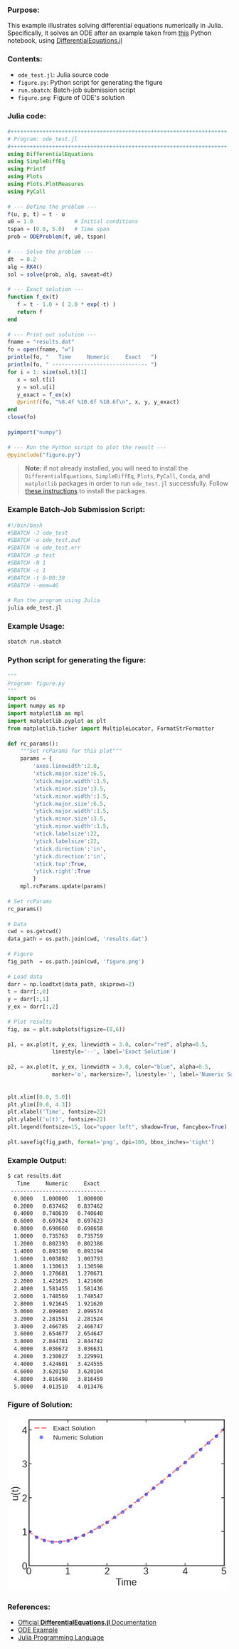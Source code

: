 ### Purpose:
This example illustrates solving differential equations numerically in
Julia. Specifically, it solves an ODE after an example taken from
[this](https://sam-dolan.sites.sheffield.ac.uk/mas212-course/sample-notebooks/ode_example)
Python notebook, using
[DifferentialEquations.jl](https://docs.sciml.ai/DiffEqDocs/stable/)


### Contents:
* <code>ode\_test.jl</code>: Julia source code
* <code>figure.py</code>: Python script for generating the figure
* <code>run.sbatch</code>: Batch-job submission script
* <code>figure.png</code>: Figure of ODE's solution

### Julia code:
```julia
#++++++++++++++++++++++++++++++++++++++++++++++++++++++++++++++++++++
# Program: ode_test.jl 
#++++++++++++++++++++++++++++++++++++++++++++++++++++++++++++++++++++
using DifferentialEquations
using SimpleDiffEq
using Printf
using Plots
using Plots.PlotMeasures
using PyCall

# --- Define the problem ---
f(u, p, t) = t - u
u0 = 1.0             # Initial conditions
tspan = (0.0, 5.0)   # Time span
prob = ODEProblem(f, u0, tspan)

# --- Solve the problem ---
dt  = 0.2
alg = RK4()
sol = solve(prob, alg, saveat=dt)

# --- Exact solution ---
function f_ex(t)
   f = t - 1.0 + ( 2.0 * exp(-t) )
   return f
end

# --- Print out solution ---
fname = "results.dat"
fo = open(fname, "w")
println(fo, "   Time     Numeric     Exact   ")
println(fo, " ------------------------------ ")
for i = 1: size(sol.t)[1]
   x = sol.t[i]
   y = sol.u[i]
   y_exact = f_ex(x)
   @printf(fo, "%8.4f %10.6f %10.6f\n", x, y, y_exact)
end
close(fo)

pyimport("numpy")

# --- Run the Python script to plot the result ---
@pyinclude("figure.py")
```

> **Note:** if not already installed, you will need to install the
    `DifferentialEquations`, `SimpleDiffEq`, `Plots`, `PyCall`,
    `Conda`, and `matplotlib` packages in order to run `ode_test.jl`
    successfully. Follow [these
    instructions](https://docs.rc.fas.harvard.edu/kb/julia/#Adding_packages_to_Julia)
    to install the packages.

### Example Batch-Job Submission Script:
```bash
#!/bin/bash
#SBATCH -J ode_test
#SBATCH -o ode_test.out
#SBATCH -e ode_test.err
#SBATCH -p test
#SBATCH -N 1
#SBATCH -c 1
#SBATCH -t 0-00:30
#SBATCH --mem=4G

# Run the program using Julia
julia ode_test.jl
```

### Example Usage:
```bash
sbatch run.sbatch
```

### Python script for generating the figure:
```python
"""
Program: figure.py
"""
import os
import numpy as np
import matplotlib as mpl
import matplotlib.pyplot as plt
from matplotlib.ticker import MultipleLocator, FormatStrFormatter

def rc_params():
    """Set rcParams for this plot"""
    params = {
        'axes.linewidth':2.0,
        'xtick.major.size':6.5,
        'xtick.major.width':1.5,
        'xtick.minor.size':3.5,
        'xtick.minor.width':1.5,
        'ytick.major.size':6.5,
        'ytick.major.width':1.5,
        'ytick.minor.size':3.5,
        'ytick.minor.width':1.5,
        'xtick.labelsize':22,
        'ytick.labelsize':22,
        'xtick.direction':'in',
        'ytick.direction':'in',
        'xtick.top':True,
        'ytick.right':True
        }
    mpl.rcParams.update(params)

# Set rcParams    
rc_params()

# Data
cwd = os.getcwd()
data_path = os.path.join(cwd, 'results.dat')

# Figure
fig_path  = os.path.join(cwd, 'figure.png')

# Load data
darr = np.loadtxt(data_path, skiprows=2)
t = darr[:,0]
y = darr[:,1]
y_ex = darr[:,2]

# Plot results
fig, ax = plt.subplots(figsize=(8,6))

p1, = ax.plot(t, y_ex, linewidth = 3.0, color="red", alpha=0.5,
              linestyle='--', label='Exact Solution')

p2, = ax.plot(t, y_ex, linewidth = 3.0, color="blue", alpha=0.5,
              marker='o', markersize=7, linestyle='', label='Numeric Solution')


plt.xlim([0.0, 5.0])
plt.ylim([0.0, 4.3])
plt.xlabel('Time', fontsize=22)
plt.ylabel('u(t)', fontsize=22)
plt.legend(fontsize=15, loc="upper left", shadow=True, fancybox=True)

plt.savefig(fig_path, format='png', dpi=100, bbox_inches='tight')
```

### Example Output:
```bash
$ cat results.dat
   Time     Numeric     Exact
 ------------------------------
  0.0000   1.000000   1.000000
  0.2000   0.837462   0.837462
  0.4000   0.740639   0.740640
  0.6000   0.697624   0.697623
  0.8000   0.698660   0.698658
  1.0000   0.735763   0.735759
  1.2000   0.802393   0.802388
  1.4000   0.893198   0.893194
  1.6000   1.003802   1.003793
  1.8000   1.130613   1.130598
  2.0000   1.270681   1.270671
  2.2000   1.421625   1.421606
  2.4000   1.581455   1.581436
  2.6000   1.748569   1.748547
  2.8000   1.921645   1.921620
  3.0000   2.099603   2.099574
  3.2000   2.281551   2.281524
  3.4000   2.466785   2.466747
  3.6000   2.654677   2.654647
  3.8000   2.844781   2.844742
  4.0000   3.036672   3.036631
  4.2000   3.230027   3.229991
  4.4000   3.424601   3.424555
  4.6000   3.620150   3.620104
  4.8000   3.816498   3.816459
  5.0000   4.013510   4.013476
```

### Figure of Solution:
<img src="figure.png" alt="solution" width="500"/>

### References:

* [Official **DifferentialEquations.jl** Documentation](https://docs.sciml.ai/DiffEqDocs/stable/)
* [ODE Example](https://sam-dolan.sites.sheffield.ac.uk/mas212-course/sample-notebooks/ode_example)
* [Julia Programming Language](https://docs.rc.fas.harvard.edu/kb/julia/)
